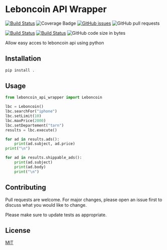 # Leboncoin API Wrapper
[![Build Status](https://travis-ci.com/Shinyhero36/leboncoin-python-api-wrapper.svg?token=gYFzK1AozWjEsD9nL4UH&branch=master)](https://travis-ci.com/Shinyhero36/leboncoin-python-api-wrapper)
![Coverage Badge](coverage.svg)
[![GitHub issues](https://img.shields.io/github/issues/Shinyhero36/LeboncoinApiWraper)](https://github.com/Shinyhero36/LeboncoinApiWraper/issues)
![GitHub pull requests](https://img.shields.io/github/issues-pr/Shinyhero36/LeboncoinApiWraper)

[![Build Status](https://img.shields.io/github/forks/Shinyhero36/LeboncoinApiWraper.svg)](https://github.com/Shinyhero36/LeboncoinApiWraper)
[![Build Status](https://img.shields.io/github/stars/Shinyhero36/LeboncoinApiWraper.svg)](https://github.com/Shinyhero36/LeboncoinApiWraper)
![GitHub code size in bytes](https://img.shields.io/github/languages/code-size/Shinyhero36/LeboncoinApiWraper)

Allow easy acces to leboncoin api using python

## Installation
```bash
pip install .
```

## Usage
```python
from leboncoin_api_wrapper import Leboncoin

lbc = Leboncoin()
lbc.searchFor("iphone")
lbc.setLimit(10)
lbc.maxPrice(2000)
lbc.setDepartement("tarn")
results = lbc.execute()

for ad in results.ads():
    print(ad.subject, ad.price)
print("\n")

for ad in results.shippable_ads():
    print(ad.subject)
    print(ad.body)
    print("\n")
```

## Contributing
Pull requests are welcome. For major changes, please open an issue first to discuss what you would like to change.

Please make sure to update tests as appropriate.

## License
[MIT](https://choosealicense.com/licenses/mit/)